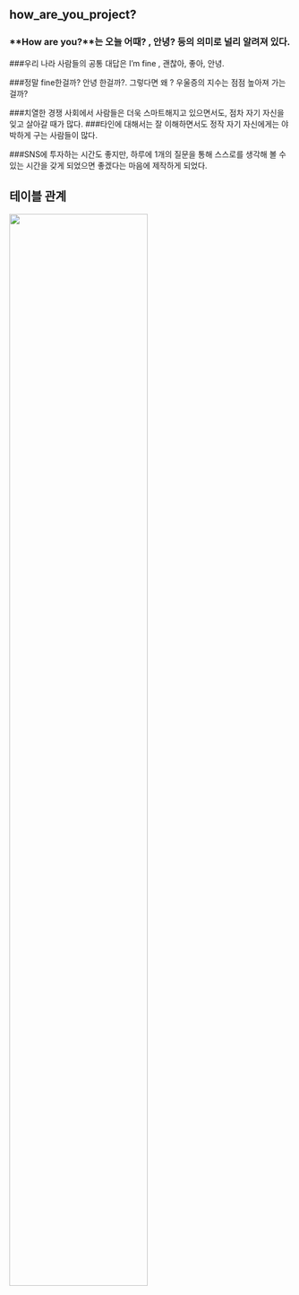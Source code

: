 ## how_are_you_project?
### **How are you?**는 오늘 어때? , 안녕? 등의 의미로 널리 알려져 있다.

###우리 나라 사람들의 공통 대답은 I’m fine , 괜찮아, 좋아, 안녕. 

###정말 fine한걸까? 안녕 한걸까?. 그렇다면 왜 ? 우울증의 지수는 점점 높아져 가는 걸까?

###치열한 경쟁 사회에서 사람들은 더욱 스마트해지고 있으면서도, 점차 자기 자신을 잊고 살아갈 때가 많다. 
###타인에 대해서는 잘 이해하면서도 정작 자기 자신에게는 야박하게 구는 사람들이 많다.

###SNS에 투자하는 시간도 좋지만, 하루에 1개의 질문을 통해 스스로를 생각해 볼 수 있는 시간을 갖게 되었으면 좋겠다는 마음에 제작하게 되었다.


## 테이블 관계
<img width="70%" src="https://user-images.githubusercontent.com/97998547/214490005-0db3c9f5-fac7-4102-b66b-0585030d4e4c.png"/>
